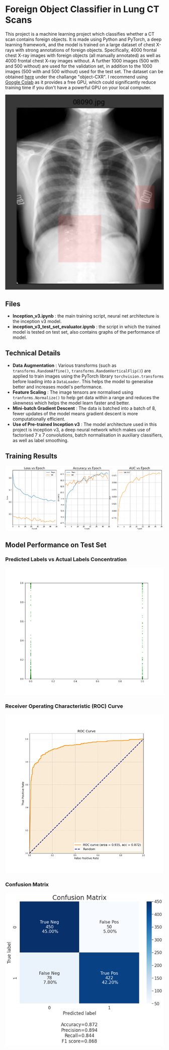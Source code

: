 # Foreign Object Classifier in Lung CT Scans
This project is a machine learning project which classifies whether a CT scan contains foreign objects. It is
made using Python and PyTorch, a deep learning framework, and the model is trained on a large dataset of chest X-rays
with strong annotations of foreign objects. Specifically, 4000 frontal chest X-ray images
with foreign objects (all manually annotated) as well as 4000 frontal chest X-ray images without. A further 1000 images (500 with and 500 without) are used for the validation set, in
addition to the 1000 images (500 with and 500 without) used for the test set. 
The dataset can be obtained [here](https://2020.midl.io/challenges.html) under the
challange "object-CXR". I recommend using [Google Colab](https://colab.research.google.com/) as it provides
a free GPU, which could significantly reduce training time if you don't have a powerful GPU on your local computer.

![A CT scan image](Images/a_sample_image_from_dev_set.png)
## Files
* **Inception_v3.ipynb** : the main training script, neural net architecture is the inception v3 model.
* **inception_v3_test_set_evaluator.ipynb** : the script in which the trained model is tested on test set, also contains 
graphs of the performance of model.

## Technical Details
- **Data Augmentation** : Various transforms (such as `transforms.RandomAffine()`, `transforms.RandomVerticalFlip()`)
are applied to train images using the PyTorch library `torchvision.transforms`
before loading into a `DataLoader`. This helps the model to generalise better and increases model's performance.
- **Feature Scaling** : The image tensors are normalised using `tranforms.Normalize()` to help get data within a range
and reduces the skewness which helps the model learn faster and better.
- **Mini-batch Gradient Descent** : The data is batched into a batch of 8, fewer updates of the model means gradient
descent is more computationally efficient.
- **Use of Pre-trained Inception v3** : The model architecture used in this project is inception v3, a deep neural 
network which makes use of factorised 7 x 7 convolutions, batch normalisation in auxiliary classifiers, as well as 
label smoothing.

## Training Results
![Train Performance](Images/training_performance.png)


## Model Performance on Test Set

### Predicted Labels vs Actual Labels Concentration
![Concentration](Images/prediction_concentration_graph.png)

### Receiver Operating Characteristic (ROC) Curve
![ROC Curve](Images/ROC_curve.png)

### Confusion Matrix
![Confusion Matrix](Images/confusion_matrix.png)
